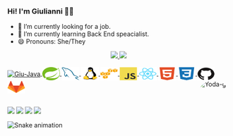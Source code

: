 ### Hi! I'm Giulianni 👋🐍
<!--
**Giulianni/giulianni** is a ✨ _special_ ✨ repository because its `README.md` (this file) appears on your GitHub profile. -->
- 🔭 I’m currently looking for a job.
- 🌱 I’m currently learning Back End speacialist. 
- 😄 Pronouns: She/They

<div align="center">
  <a href="https://github.com/Giulianni">
  <img height="180em" src="https://github-readme-stats.vercel.app/api?username=giulianni&show_icons=true&theme=jolly&include_all_commits=true&count_private=true"/>
  <img height="180em" src="https://github-readme-stats.vercel.app/api/top-langs/?username=giulianni&layout=compact&langs_count=7&theme=jolly"/>
</div>
<div style="display: inline_block"><br>
  <img align="center" alt="Giu-Java" height="30" width="40" src="https://raw.githubusercontent.com/jmnote/z-icons/master/svg/java.svg">
  <img align="center" alt="Giu-Sping" height="30" width="40" src="https://raw.githubusercontent.com/devicons/devicon/master/icons/spring/spring-original.svg">
  <img align="center" alt="Giu-Sping" height="30" width="40" src="https://raw.githubusercontent.com/devicons/devicon/master/icons/mysql/mysql-original.svg">
  <img align="center" alt="Giu-Linux" height="30" width="40" src="https://raw.githubusercontent.com/devicons/devicon/master/icons/linux/linux-original.svg">
  <img align="center" alt="Giu-AWS" height="30" width="40" src="https://raw.githubusercontent.com/devicons/devicon/master/icons/amazonwebservices/amazonwebservices-original.svg">
  <img align="center" alt="Giu-JS" height="30" width="40" src="https://raw.githubusercontent.com/devicons/devicon/master/icons/javascript/javascript-original.svg">
  <img align="center" alt="Giu-React" height="30" width="40" src="https://raw.githubusercontent.com/devicons/devicon/master/icons/react/react-original.svg">
  <img align="center" alt="Giu-HTML" height="30" width="40" src="https://raw.githubusercontent.com/devicons/devicon/master/icons/html5/html5-plain.svg">
  <img align="center" alt="Giu-CSS" height="30" width="40" src="https://raw.githubusercontent.com/devicons/devicon/master/icons/css3/css3-plain.svg">
  <img align="center" alt="Giu-GitHub" height="30" width="40" src="https://raw.githubusercontent.com/devicons/devicon/master/icons/github/github-original.svg">
  <img align="center" alt="Giu-GitLab" height="30" width="40" src="https://raw.githubusercontent.com/devicons/devicon/master/icons/gitlab/gitlab-original.svg">
  
  
  <img align="right" alt="Yoda-gif" height="150" style="border-radius:50px;"  src="https://i0.wp.com/media0.giphy.com/media/UsmcxQeK7BRBK/giphy.gif">
</div>
  
  ##
  
  <div> 
  <a href="https://www.youtube.com/channel/UCbDCqpiyWgPm_lwa12LuU8Q" target="_blank"><img src="https://img.shields.io/badge/YouTube-FF0000?style=for-the-badge&logo=youtube&logoColor=white" target="_blank"></a>
  <a href="https://www.instagram.com/aka_blackmamba_/" target="_blank"><img src="https://img.shields.io/badge/-Instagram-%23E4405F?style=for-the-badge&logo=instagram&logoColor=white" target="_blank"></a>
  <a href = "mailto:nicoligiu2@gmail.com"><img src="https://img.shields.io/badge/-Gmail-%23333?style=for-the-badge&logo=gmail&logoColor=white" target="_blank"></a>
  <a href="https://www.linkedin.com/in/giulianni-nicoli-rodrigues-9a4757212/" target="_blank"><img src="https://img.shields.io/badge/-LinkedIn-%230077B5?style=for-the-badge&logo=linkedin&logoColor=white" target="_blank"></a> 
 
  ![Snake animation](https://github.com/giulianni/giulianni/blob/output/github-contribution-grid-snake.svg)
 
</div>
 
